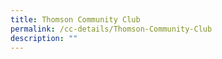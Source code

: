 ```yaml
---
title: Thomson Community Club
permalink: /cc-details/Thomson-Community-Club
description: ""
---
```

